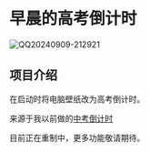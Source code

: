 # 早晨的高考倒计时

![QQ20240909-212921](https://github.com/user-attachments/assets/2c2bfa9c-9688-41d5-990d-3a7dbf3ed7aa)

## 项目介绍

在启动时将电脑壁纸改为高考倒计时。

来源于我以前做的[中考倒计时](https://github.com/Zao-chen/Countdown)

目前正在重制中，更多功能敬请期待。
